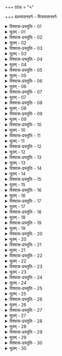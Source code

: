 +++
title = "५"

+++
बलव्यसनवर्गः - मित्रव्यसनवर्गः  

<details><summary>विश्वास-प्रस्तुतिः - 01</summary>

01 बलव्यसनानि - अमानितं, विमानितं, अभृतं, व्याधितं, नवागतं, दूरायातं, परिश्रान्तं, परिक्षीणं, प्रतिहतं, हताग्रवेगं, अनृतुप्राप्तं, अभूमिप्राप्तं, आशानिर्वेदि, परिसृप्तं, कलत्रगर्भि, अन्तःशल्यं, कुपितमूलं, भिन्नगर्भं, अपसृतं, अतिक्षिप्तं, उपनिविष्टं, समाप्तं, उपरुद्धं, परिक्षिप्तं, छिन्नधान्यपुरुषवीवधं, स्वविक्षिप्तं, मित्रविक्षिप्तं, दूष्ययुक्तं, दुष्टपार्ष्णिग्राहं, शून्यमूलं, अस्वामिसंहतं, भिन्नकूटं, अन्धं इति
</details>

<details><summary>मूलम् - 01</summary>

01 बलव्यसनानि - अमानितं, विमानितं, अभृतं, व्याधितं, नवागतं, दूरायातं, परिश्रान्तं, परिक्षीणं, प्रतिहतं, हताग्रवेगं, अनृतुप्राप्तं, अभूमिप्राप्तं, आशानिर्वेदि, परिसृप्तं, कलत्रगर्भि, अन्तःशल्यं, कुपितमूलं, भिन्नगर्भं, अपसृतं, अतिक्षिप्तं, उपनिविष्टं, समाप्तं, उपरुद्धं, परिक्षिप्तं, छिन्नधान्यपुरुषवीवधं, स्वविक्षिप्तं, मित्रविक्षिप्तं, दूष्ययुक्तं, दुष्टपार्ष्णिग्राहं, शून्यमूलं, अस्वामिसंहतं, भिन्नकूटं, अन्धं इति
</details>

<details><summary>विश्वास-प्रस्तुतिः - 02</summary>

02 तेषां अमानितविमानितानियतयोरमानितं कृतार्थमानं युध्येत, न विमानितं अन्तःकोपम्
</details>

<details><summary>मूलम् - 02</summary>

02 तेषां अमानितविमानितानियतयोरमानितं कृतार्थमानं युध्येत, न विमानितं अन्तःकोपम्
</details>

<details><summary>विश्वास-प्रस्तुतिः - 03</summary>

03 अभृतव्याधितयोरभृतं तदात्वकृतवेतनं युध्येत, न व्याधितं अकर्मण्यम्
</details>

<details><summary>मूलम् - 03</summary>

03 अभृतव्याधितयोरभृतं तदात्वकृतवेतनं युध्येत, न व्याधितं अकर्मण्यम्
</details>

<details><summary>विश्वास-प्रस्तुतिः - 04</summary>

04 नवागतदूरायातयोर्नवागतं अन्यत उपलब्धदेशं अनवमिश्रं युध्येत, न दूरायतं आयतगतपरिक्लेशम्
</details>

<details><summary>मूलम् - 04</summary>

04 नवागतदूरायातयोर्नवागतं अन्यत उपलब्धदेशं अनवमिश्रं युध्येत, न दूरायतं आयतगतपरिक्लेशम्
</details>

<details><summary>विश्वास-प्रस्तुतिः - 05</summary>

05 परिश्रान्तपरिक्षीणयोः परिश्रान्तं स्नानभोजनस्वप्नलब्धविश्रामं युध्येत, न परिक्षीणं अन्यत्राहवे क्षीणयुग्यपुरुषम्
</details>

<details><summary>मूलम् - 05</summary>

05 परिश्रान्तपरिक्षीणयोः परिश्रान्तं स्नानभोजनस्वप्नलब्धविश्रामं युध्येत, न परिक्षीणं अन्यत्राहवे क्षीणयुग्यपुरुषम्
</details>

<details><summary>विश्वास-प्रस्तुतिः - 06</summary>

06 प्रतिहतहताग्रवेगयोः प्रतिहतं अग्रपातभग्नं प्रवीरपुरुषसंहतं युध्येत, न हताग्रवेगं अग्रपातहतवीरम्
</details>

<details><summary>मूलम् - 06</summary>

06 प्रतिहतहताग्रवेगयोः प्रतिहतं अग्रपातभग्नं प्रवीरपुरुषसंहतं युध्येत, न हताग्रवेगं अग्रपातहतवीरम्
</details>

<details><summary>विश्वास-प्रस्तुतिः - 07</summary>

07 अनृत्व्ऽभूमिप्राप्तयोरनृतुप्राप्तं यथ।ऋतुयुग्यशस्त्रावरणं युध्येत, नाभूमिप्राप्तं अवरुद्धप्रसारव्यायामम्
</details>

<details><summary>मूलम् - 07</summary>

07 अनृत्व्ऽभूमिप्राप्तयोरनृतुप्राप्तं यथ।ऋतुयुग्यशस्त्रावरणं युध्येत, नाभूमिप्राप्तं अवरुद्धप्रसारव्यायामम्
</details>

<details><summary>विश्वास-प्रस्तुतिः - 08</summary>

08 आशानिर्वेदिपरिसृप्तयोराशानिर्वेदि लब्धाभिप्रायं युध्येत, न परिसृप्तं अपसृतमुख्यम्
</details>

<details><summary>मूलम् - 08</summary>

08 आशानिर्वेदिपरिसृप्तयोराशानिर्वेदि लब्धाभिप्रायं युध्येत, न परिसृप्तं अपसृतमुख्यम्
</details>

<details><summary>विश्वास-प्रस्तुतिः - 09</summary>

09 कलत्रगर्भ्य्ऽन्तःशल्ययोः कलत्रगर्भि उन्मुच्य कलत्रं युध्येत, नान्तःशल्यं अन्तरमित्रम्
</details>

<details><summary>मूलम् - 09</summary>

09 कलत्रगर्भ्य्ऽन्तःशल्ययोः कलत्रगर्भि उन्मुच्य कलत्रं युध्येत, नान्तःशल्यं अन्तरमित्रम्
</details>

<details><summary>विश्वास-प्रस्तुतिः - 10</summary>

10 कुपितमूलभिन्नगर्भयोः कुपितमूलं प्रशमितकोपं सामादिभिर्युध्येत, न भिन्नगर्भं अन्योन्यस्माद् भिन्नम्
</details>

<details><summary>मूलम् - 10</summary>

10 कुपितमूलभिन्नगर्भयोः कुपितमूलं प्रशमितकोपं सामादिभिर्युध्येत, न भिन्नगर्भं अन्योन्यस्माद् भिन्नम्
</details>

<details><summary>विश्वास-प्रस्तुतिः - 11</summary>

11 अपसृतातिक्षिप्तयोरपसृतं एकराज्यातिक्रान्तं मन्त्रव्यायामाभ्यां सत्त्रमित्रापाश्रयं युध्येत, नातिक्षिप्तं अनेकराज्यातिक्रान्तं बह्व्।आबाधत्वात्
</details>

<details><summary>मूलम् - 11</summary>

11 अपसृतातिक्षिप्तयोरपसृतं एकराज्यातिक्रान्तं मन्त्रव्यायामाभ्यां सत्त्रमित्रापाश्रयं युध्येत, नातिक्षिप्तं अनेकराज्यातिक्रान्तं बह्व्।आबाधत्वात्
</details>

<details><summary>विश्वास-प्रस्तुतिः - 12</summary>

12 उपनिविष्टसमाप्तयोरुपनिविष्टं पृथग्यानस्थानं अतिसन्धायारिं युध्येत, न समाप्तं अरिणा एकस्थानयानम्
</details>

<details><summary>मूलम् - 12</summary>

12 उपनिविष्टसमाप्तयोरुपनिविष्टं पृथग्यानस्थानं अतिसन्धायारिं युध्येत, न समाप्तं अरिणा एकस्थानयानम्
</details>

<details><summary>विश्वास-प्रस्तुतिः - 13</summary>

13 उपरुद्धपरिक्षिप्तयोरुपरुद्धं अन्यतो निष्क्रम्य उपरोद्धारं प्रतियुध्येत, न परिक्षिप्तं सर्वतः प्रतिरुद्धम्
</details>

<details><summary>मूलम् - 13</summary>

13 उपरुद्धपरिक्षिप्तयोरुपरुद्धं अन्यतो निष्क्रम्य उपरोद्धारं प्रतियुध्येत, न परिक्षिप्तं सर्वतः प्रतिरुद्धम्
</details>

<details><summary>विश्वास-प्रस्तुतिः - 14</summary>

14 छिन्नधान्यपुरुषवीवधयोः छिन्नधान्यं अन्यतो धान्यं आनीय जङ्गमस्थावराहारं वा युध्येत, न छिन्नपुरुषवीवधं अनभिसारम्
</details>

<details><summary>मूलम् - 14</summary>

14 छिन्नधान्यपुरुषवीवधयोः छिन्नधान्यं अन्यतो धान्यं आनीय जङ्गमस्थावराहारं वा युध्येत, न छिन्नपुरुषवीवधं अनभिसारम्
</details>

<details><summary>विश्वास-प्रस्तुतिः - 15</summary>

15 स्वविक्षिप्तमित्रविक्षिप्तयोः स्वविक्षिप्तं स्वभूमौ विक्षिप्तं सैन्यं आपदि शक्यं आवाहयितुं, न मित्रविक्षिप्तं विप्रकृष्टदेशकालत्वात्
</details>

<details><summary>मूलम् - 15</summary>

15 स्वविक्षिप्तमित्रविक्षिप्तयोः स्वविक्षिप्तं स्वभूमौ विक्षिप्तं सैन्यं आपदि शक्यं आवाहयितुं, न मित्रविक्षिप्तं विप्रकृष्टदेशकालत्वात्
</details>

<details><summary>विश्वास-प्रस्तुतिः - 16</summary>

16 दूष्ययुक्तदुष्टपार्ष्णिग्राहयोर्दूष्ययुक्तं आप्तपुरुषाधिष्ठितं असंहतं युध्येत, न दुष्टपार्ष्णिग्राहं पृष्ठाभिघातत्रस्तम्
</details>

<details><summary>मूलम् - 16</summary>

16 दूष्ययुक्तदुष्टपार्ष्णिग्राहयोर्दूष्ययुक्तं आप्तपुरुषाधिष्ठितं असंहतं युध्येत, न दुष्टपार्ष्णिग्राहं पृष्ठाभिघातत्रस्तम्
</details>

<details><summary>विश्वास-प्रस्तुतिः - 17</summary>

17 शून्यमूलास्वामिसंहतयोः शून्यमूलं कृतपौरजानपदारक्षं सर्वसन्दोहेन युध्येत, नास्वामिसंहतं राजसेनापतिहीनम्
</details>

<details><summary>मूलम् - 17</summary>

17 शून्यमूलास्वामिसंहतयोः शून्यमूलं कृतपौरजानपदारक्षं सर्वसन्दोहेन युध्येत, नास्वामिसंहतं राजसेनापतिहीनम्
</details>

<details><summary>विश्वास-प्रस्तुतिः - 18</summary>

18 भिन्नकूटान्धयोर्भिन्नकूटं अन्याधिष्ठितं युध्येत, नान्धं अदेशिकं - इति
</details>

<details><summary>मूलम् - 18</summary>

18 भिन्नकूटान्धयोर्भिन्नकूटं अन्याधिष्ठितं युध्येत, नान्धं अदेशिकं - इति
</details>

<details><summary>विश्वास-प्रस्तुतिः - 19</summary>

19ab दोषशुद्धिर्बलावापः सत्त्रस्थानातिसंहितम् ।  
19chd सन्धिश्च उत्तरपक्षस्य बलव्यसनसाधनम्
</details>

<details><summary>मूलम् - 19</summary>

19ab दोषशुद्धिर्बलावापः सत्त्रस्थानातिसंहितम् ।  
19chd सन्धिश्च उत्तरपक्षस्य बलव्यसनसाधनम्
</details>

<details><summary>विश्वास-प्रस्तुतिः - 20</summary>

20ab रक्षेत् स्वदण्डं व्यसने शत्रुभ्यो नित्यं उत्थितः ।  
20chd प्रहरेद् दण्डरन्ध्रेषु शत्रूणां नित्यं उत्थितः
</details>

<details><summary>मूलम् - 20</summary>

20ab रक्षेत् स्वदण्डं व्यसने शत्रुभ्यो नित्यं उत्थितः ।  
20chd प्रहरेद् दण्डरन्ध्रेषु शत्रूणां नित्यं उत्थितः
</details>

<details><summary>विश्वास-प्रस्तुतिः - 21</summary>

21ab यतो निमित्तं व्यसनं प्रकृतीनां अवाप्नुयात् ।  
21chd प्राग् एव प्रतिकुर्वीत तन्निमित्तं अतन्द्रितः ।
</details>

<details><summary>मूलम् - 21</summary>

21ab यतो निमित्तं व्यसनं प्रकृतीनां अवाप्नुयात् ।  
21chd प्राग् एव प्रतिकुर्वीत तन्निमित्तं अतन्द्रितः ।
</details>

<details><summary>विश्वास-प्रस्तुतिः - 22</summary>

22ab अभियातं स्वयं मित्रं सम्भूयान्यवशेन वा  
22chd परित्यक्तं अशक्त्या वा लोभेन प्रणयेन वा ।
</details>

<details><summary>मूलम् - 22</summary>

22ab अभियातं स्वयं मित्रं सम्भूयान्यवशेन वा  
22chd परित्यक्तं अशक्त्या वा लोभेन प्रणयेन वा ।
</details>

<details><summary>विश्वास-प्रस्तुतिः - 23</summary>

23ab विक्रीतं अभियुञ्जाने सङ्ग्रामे वाऽपवर्तिना  
23chd द्वैधीभावेन वाऽमित्रं यास्यता वाऽन्यं अन्यतः ।
</details>

<details><summary>मूलम् - 23</summary>

23ab विक्रीतं अभियुञ्जाने सङ्ग्रामे वाऽपवर्तिना  
23chd द्वैधीभावेन वाऽमित्रं यास्यता वाऽन्यं अन्यतः ।
</details>

<details><summary>विश्वास-प्रस्तुतिः - 24</summary>

24ab पृथग् वा सहयाने वा विश्वासेनातिसंहितम्  
24chd भयावमानालस्यैर्वा व्यसनान्न प्रमोक्षितम् ।
</details>

<details><summary>मूलम् - 24</summary>

24ab पृथग् वा सहयाने वा विश्वासेनातिसंहितम्  
24chd भयावमानालस्यैर्वा व्यसनान्न प्रमोक्षितम् ।
</details>

<details><summary>विश्वास-प्रस्तुतिः - 25</summary>

25ab अवरुद्धं स्वभूमिभ्यः समीपाद् वा भयाद् गतम्  
25chd आच्छेदनाद् अदानाद् वा दत्त्वा वाऽप्यवमानितम् ।
</details>

<details><summary>मूलम् - 25</summary>

25ab अवरुद्धं स्वभूमिभ्यः समीपाद् वा भयाद् गतम्  
25chd आच्छेदनाद् अदानाद् वा दत्त्वा वाऽप्यवमानितम् ।
</details>

<details><summary>विश्वास-प्रस्तुतिः - 26</summary>

26ab अत्याहारितं अर्थं वा स्वयं परमुखेन वा  
26chd अतिभारे नियुक्तं वा भङ्क्त्वा परं उपस्थितम् ।
</details>

<details><summary>मूलम् - 26</summary>

26ab अत्याहारितं अर्थं वा स्वयं परमुखेन वा  
26chd अतिभारे नियुक्तं वा भङ्क्त्वा परं उपस्थितम् ।
</details>

<details><summary>विश्वास-प्रस्तुतिः - 27</summary>

27ab उपेक्षितं अशक्त्या वा प्रार्थयित्वा विरोधितम्  
27chd कृच्छ्रेण साध्यते मित्रं सिद्धं चाशु विरज्यति ।
</details>

<details><summary>मूलम् - 27</summary>

27ab उपेक्षितं अशक्त्या वा प्रार्थयित्वा विरोधितम्  
27chd कृच्छ्रेण साध्यते मित्रं सिद्धं चाशु विरज्यति ।
</details>

<details><summary>विश्वास-प्रस्तुतिः - 28</summary>

28ab कृतप्रयासं मान्यं वा मोहान् मित्रं अमानितम् ।  
28chd मानितं वा न सदृशं शक्तितो वा निवारितम्
</details>

<details><summary>मूलम् - 28</summary>

28ab कृतप्रयासं मान्यं वा मोहान् मित्रं अमानितम् ।  
28chd मानितं वा न सदृशं शक्तितो वा निवारितम्
</details>

<details><summary>विश्वास-प्रस्तुतिः - 29</summary>

29ab मित्र उपघातत्रस्तं वा शङ्कितं वाऽरिसंहितात् ।  
29chd दूष्यैर्वा भेदितुं मित्रं साध्यं सिद्धं च तिष्ठति
</details>

<details><summary>मूलम् - 29</summary>

29ab मित्र उपघातत्रस्तं वा शङ्कितं वाऽरिसंहितात् ।  
29chd दूष्यैर्वा भेदितुं मित्रं साध्यं सिद्धं च तिष्ठति
</details>

<details><summary>विश्वास-प्रस्तुतिः - 30</summary>

30ab तस्मान्न उत्पादयेद् एनान् दोषान् मित्र उपघातकान् ।  
30chd उत्पन्नान् वा प्रशमयेद् गुणैर्दोष उपघातिभिः  (इति)
</details>

<details><summary>मूलम् - 30</summary>

30ab तस्मान्न उत्पादयेद् एनान् दोषान् मित्र उपघातकान् ।  
30chd उत्पन्नान् वा प्रशमयेद् गुणैर्दोष उपघातिभिः  (इति)
</details>